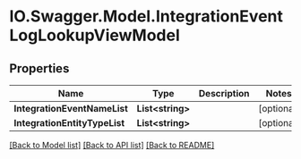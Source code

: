 # IO.Swagger.Model.IntegrationEventLogLookupViewModel
## Properties

Name | Type | Description | Notes
------------ | ------------- | ------------- | -------------
**IntegrationEventNameList** | **List&lt;string&gt;** |  | [optional] 
**IntegrationEntityTypeList** | **List&lt;string&gt;** |  | [optional] 

[[Back to Model list]](../README.md#documentation-for-models) [[Back to API list]](../README.md#documentation-for-api-endpoints) [[Back to README]](../README.md)

